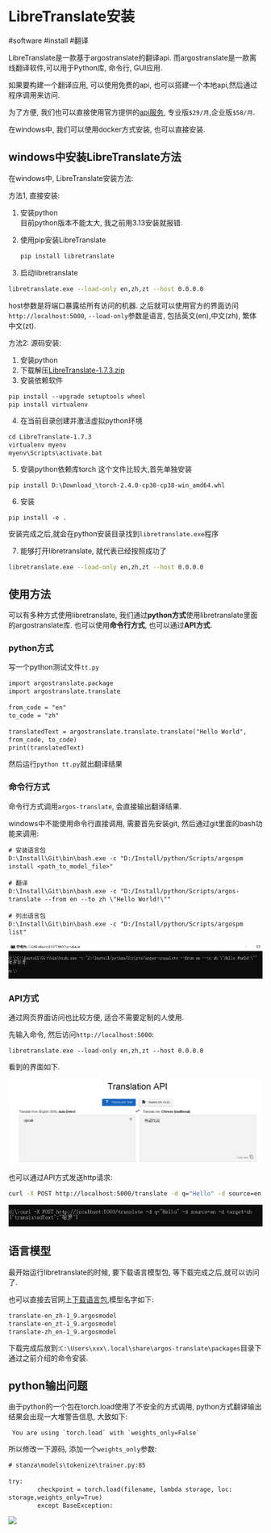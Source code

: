 # LibreTranslate安装

#software #install #翻译



LibreTranslate是一款基于argostranslate的翻译api. 而argostranslate是一款离线翻译软件,可以用于Python库, 命令行, GUI应用. 

如果要构建一个翻译应用, 可以使用免费的api, 也可以搭建一个本地api,然后通过程序调用来访问.

为了方便, 我们也可以直接使用官方提供的[api服务](https://portal.libretranslate.com/), 专业版`$29/月`,企业版`$58/月`.

在windows中, 我们可以使用docker方式安装, 也可以直接安装. 



## windows中安装LibreTranslate方法

在windows中, LibreTranslate安装方法:

方法1, 直接安装:

1. 安装python  
   目前python版本不能太大, 我之前用3.13安装就报错.

2. 使用pip安装LibreTranslate  

   ```sh
   pip install libretranslate
   ```

3. 启动libretranslate

```sh
libretranslate.exe --load-only en,zh,zt --host 0.0.0.0
```

host参数是将端口暴露给所有访问的机器. 之后就可以使用官方的界面访问`http://localhost:5000`, `--load-only`参数是语言, 包括英文(en),中文(zh), 繁体中文(zt). 



方法2: 源码安装:  

1. 安装python
2. 下载解压[LibreTranslate-1.7.3.zip](https://github.com/LibreTranslate/LibreTranslate/archive/refs/tags/v1.7.3.zip)
3. 安装依赖软件

```
pip install --upgrade setuptools wheel
pip install virtualenv
```

4. 在当前目录创建并激活虚拟python环境

```
cd LibreTranslate-1.7.3
virtualenv myenv
myenv\Scripts\activate.bat 
```

5. 安装python依赖库torch
   这个文件比较大,首先单独安装

```
pip install D:\Download_\torch-2.4.0-cp38-cp38-win_amd64.whl
```

6. 安装

```
pip install -e .
```

安装完成之后,就会在python安装目录找到`libretranslate.exe`程序

7. 能够打开libretranslate, 就代表已经按照成功了

```sh
libretranslate.exe --load-only en,zh,zt --host 0.0.0.0
```



## 使用方法

可以有多种方式使用libretranslate, 我们通过**python方式**使用libretranslate里面的argostranslate库. 也可以使用**命令行方式**, 也可以通过**API方式**. 



### python方式

写一个python测试文件`tt.py`

```
import argostranslate.package
import argostranslate.translate

from_code = "en"
to_code = "zh"

translatedText = argostranslate.translate.translate("Hello World", from_code, to_code)
print(translatedText)
```

然后运行`python tt.py`就出翻译结果

### 命令行方式

命令行方式调用`argos-translate`, 会直接输出翻译结果.

windows中不能使用命令行直接调用, 需要首先安装git, 然后通过git里面的bash功能来调用:

```
# 安装语言包
D:\Install\Git\bin\bash.exe -c "D:/Install/python/Scripts/argospm install <path_to_model_file>"

# 翻译
D:\Install\Git\bin\bash.exe -c "D:/Install/python/Scripts/argos-translate --from en --to zh \"Hello World!\""

# 列出语言包
D:\Install\Git\bin\bash.exe -c "D:/Install/python/Scripts/argospm list"
```

![](LibreTranslate-cmd调用.png)



### API方式

通过网页界面访问也比较方便, 适合不需要定制的人使用.

先输入命令, 然后访问`http://localhost:5000`:

```
libretranslate.exe --load-only en,zh,zt --host 0.0.0.0
```

看到的界面如下.

![](LibreTranslate-interface.png)

也可以通过API方式发送http请求:

```sh
curl -X POST http://localhost:5000/translate -d q="Hello" -d source=en -d target=zh
```

![](LibreTranslate-api_use.png)



## 语言模型



最开始运行libretranslate的时候, 要下载语言模型包, 等下载完成之后,就可以访问了.

也可以直接去官网上[下载语言包](https://www.argosopentech.com/argospm/index/),模型名字如下:

```
translate-en_zh-1_9.argosmodel
translate-en_zt-1_9.argosmodel
translate-zh_en-1_9.argosmodel
```

下载完成后放到:`C:\Users\xxx\.local\share\argos-translate\packages`目录下通过之前介绍的命令安装.



## python输出问题

由于python的一个包在torch.load使用了不安全的方式调用, python方式翻译输出结果会出现一大堆警告信息, 大致如下:

```
 You are using `torch.load` with `weights_only=False`
```

所以修改一下源码, 添加一个`weights_only`参数:

```
# stanza\models\tokenize\trainer.py:85

try:
        checkpoint = torch.load(filename, lambda storage, loc: storage,weights_only=True)
        except BaseException:

```

![](LibreTranslate-改src.png)





